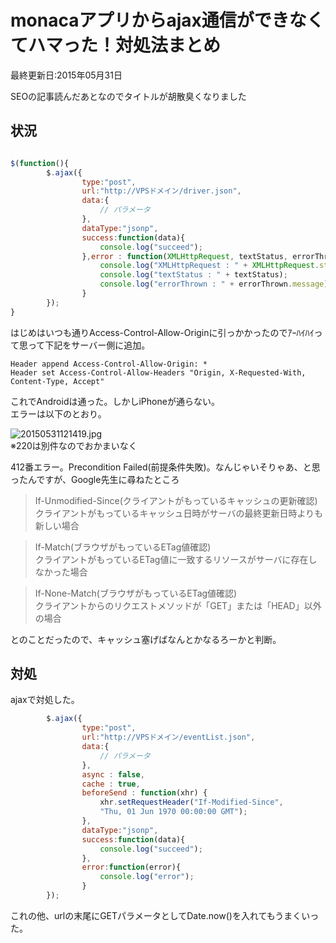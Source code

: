 # monacaアプリからajax通信ができなくてハマった！対処法まとめ
最終更新日:2015年05月31日

  
SEOの記事読んだあとなのでタイトルが胡散臭くなりました  
  
## 状況  
  
```script.js

$(function(){
		$.ajax({
				type:"post",
				url:"http://VPSドメイン/driver.json",
				data:{
					// パラメータ
				},
				dataType:"jsonp",
				success:function(data){
					console.log("succeed");
				},error : function(XMLHttpRequest, textStatus, errorThrown) {
					console.log("XMLHttpRequest : " + XMLHttpRequest.status);
					console.log("textStatus : " + textStatus);
					console.log("errorThrown : " + errorThrown.message);
				}
		});
}

```  
  
はじめはいつも通りAccess-Control-Allow-Originに引っかかったのでｱｰﾊｲﾊｲって思って下記をサーバー側に追加。  
  
```.htaccess
Header append Access-Control-Allow-Origin: *
Header set Access-Control-Allow-Headers "Origin, X-Requested-With, Content-Type, Accept"
```  
  
これでAndroidは通った。しかしiPhoneが通らない。  
エラーは以下のとおり。  
  
![20150531121419.jpg](/blog/assets/img/9264b1c7-6c29-6784-55e0-a7eb7d6cb2b9.jpeg "20150531121419.jpg")  
※220は別件なのでおかまいなく  
  
412番エラー。Precondition Failed(前提条件失敗)。なんじゃいそりゃあ、と思ったんですが、Google先生に尋ねたところ  
  
>If-Unmodified-Since(クライアントがもっているキャッシュの更新確認)  
クライアントがもっているキャッシュ日時がサーバの最終更新日時よりも新しい場合  
  
>If-Match(ブラウザがもっているETag値確認)  
クライアントがもっているETag値に一致するリソースがサーバに存在しなかった場合  
  
>If-None-Match(ブラウザがもっているETag値確認)  
クライアントからのリクエストメソッドが「GET」または「HEAD」以外の場合  
  
とのことだったので、キャッシュ塞げばなんとかなるろーかと判断。  
  
## 対処  
  
ajaxで対処した。  
  
```script.js
		$.ajax({
				type:"post",
				url:"http://VPSドメイン/eventList.json",
				data:{
					// パラメータ
				},
				async : false,
				cache : true,
				beforeSend : function(xhr) {
					xhr.setRequestHeader("If-Modified-Since",
					"Thu, 01 Jun 1970 00:00:00 GMT");
				},
				dataType:"jsonp",
				success:function(data){
					console.log("succeed");
				},
				error:function(error){
					console.log("error");
				}
		});
```  
  
これの他、urlの末尾にGETパラメータとしてDate.now()を入れてもうまくいった。  
